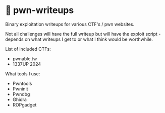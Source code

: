 # 🍄 pwn-writeups

Binary exploitation writeups for various CTF's / pwn websites.

Not all challenges will have the full writeup but will have the exploit script - depends on what writeups I get to or what I think would be worthwhile.

List of included CTFs:

* pwnable.tw
* 1337UP 2024

What tools I use:

* Pwntools
* Pwninit
* Pwndbg
* Ghidra
* ROPgadget